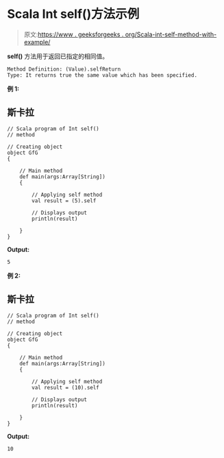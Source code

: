 # Scala Int self()方法示例

> 原文:[https://www . geeksforgeeks . org/Scala-int-self-method-with-example/](https://www.geeksforgeeks.org/scala-int-self-method-with-example/)

**self()** 方法用于返回已指定的相同值。

```
Method Definition: (Value).selfReturn 
Type: It returns true the same value which has been specified.
```

**例 1:**

## 斯卡拉

```
// Scala program of Int self()
// method

// Creating object
object GfG
{ 

    // Main method
    def main(args:Array[String])
    {

        // Applying self method
        val result = (5).self

        // Displays output
        println(result)

    }
}  
```

**Output:** 

```
5
```

**例 2:**

## 斯卡拉

```
// Scala program of Int self()
// method

// Creating object
object GfG
{ 

    // Main method
    def main(args:Array[String])
    {

        // Applying self method
        val result = (10).self

        // Displays output
        println(result)

    }
}  
```

**Output:**

```
10
```